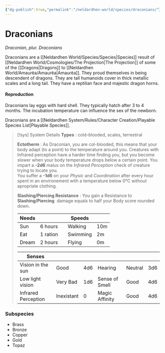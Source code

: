 ```yaml
---
{"dg-publish":true,"permalink":"/neldardhen-world/species/draconians/"}
---
```


# Draconians
*Draconian, plur. Draconians*

Draconians are a [[Neldardhen World/Species/Species\|Species]]  result of [[Neldardhen World/Cosmologies/The Projection\|The Projection]] of some of the [[Dragons\|Dragons]] to [[Neldardhen World/Amaurëa/Amaurëa\|Amaurëa]]. They proud themselves in being descendent of dragons. They are tall humanoids cover in thick metallic scales and a long tail. They have a reptilian face and majestic dragon horns.
#### Reproduction
Draconians lay eggs with hard shell. They typically hatch after 3 to 4 months. The incubation temperature can influence the sex of the newborn.

Draconians are a [[Neldardhen System/Rules/Character Creation/Playable Species List\|Playable Species]].

 > [!sys] System Details
 > **Types** : cold-blooded, scales, terrestiral
 > 
> **Ectotherm** : As Draconian, you are col-blooded, this means that your body adapt (to a point) to the temperature around you.
> Creatures with Infrared perception have a harder time finding you, but you become slower when your body temperature drops below a certain point.
> You impart a **-2d6** malus on the _Infrared Perception_ check of creature trying to locate you.  
> You suffer a **-1d6** on your _Physic_ and _Coordination_ after every hour spent in an environement with a temperature below 0°C without apropriate clothing.
> 
> **Slashing/Piercing Resistance** : You gain a Resistance to **Slashing/Piercing**  damage equals to half your Body score rounded down.
> 
> | **Needs** |          |     | **Speeds** |     |
> | --------- | -------- | --- | ---------- | --- |
> | Sun       | 6 hours  |     | Walking    | 10m |
> | Eat       | 1 ration |     | Swimming   | 2m  |
> | Dream     | 2 hours  |     | Flying     | 0m  |
> 
> | **Senses**          |            |     |                |         |     |
> | ------------------- | ---------- | --- | -------------- | ------- | --- |
> | Vision in the sun   | Good       | 4d6 | Hearing        | Neutral | 3d6 |
> | Low light vision    | Very Bad   | 1d6 | Sense of Smell | Good    | 4d6 |
> | Infrared Perception | Inexistant | 0   | Magic Affinity | Good    | 4d6 |
### Subspecies
- Brass
- Bronze
- Copper
- Gold
- Topaz
